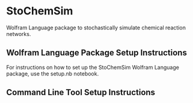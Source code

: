 # StoChemSim
Wolfram Language package to stochastically simulate chemical reaction networks.


## Wolfram Language Package Setup Instructions
For instructions on how to set up the StoChemSim Wolfram Language package, use the setup.nb notebook.

## Command Line Tool Setup Instructions